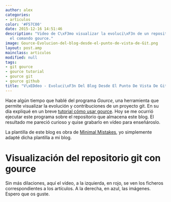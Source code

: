 ```yaml
---
author: alex
categories:
- articulos
color: '#F57C00'
date: 2015-12-16 14:51:46
description: "Video de C\xF3mo visualizar la evoluci\xF3n de un repositorio git con
  el comando gource."
image: Gource-Evolucion-del-blog-desde-el-punto-de-vista-de-Git.png
layout: post.amp
mainclass: articulos
modified: null
tags:
- git gource
- gource tutorial
- gource git
- gource github
title: "V\xEDdeo - Evoluci\xF3n Del Blog Desde El Punto De Vista De Git"
---
```


<figure>
<a href="/img/Gource-Evolucion-del-blog-desde-el-punto-de-vista-de-Git.png"><amp-img on="tap:lightbox1" role="button" tabindex="0" layout="responsive" src="/img/Gource-Evolucion-del-blog-desde-el-punto-de-vista-de-Git.png" title="{{ page.title }}" alt="{{ page.title }}" width="1366px" height="768px" /></a>
</figure>

Hace algún tiempo que hablé del programa _Gource_, una herramienta que permite visualizar la evolución y contribuciones de un proyecto git. En su día expliqué en un breve [tutorial cómo usar gource](/gource-visualizar-la-evolucion-de-un-repositorio-git/ "Ejemplo de Gource"). Hoy se me ocurrió ejecutar este programa sobre el repositorio que almacena este blog. El resultado me pareció curioso y quise grabarlo en vídeo para enseñároslo.

<!--more--><!--ad-->

La plantilla de este blog es obra de <a href="http://mademistakes.com/minimal-mistakes/" target="_blank" title="Minimal Mistakes">Minimal Mistakes</a>, yo simplemente adapté dicha plantilla a mi blog.

# Visualización del repositorio git con gource

Sin más dilaciones, aquí el vídeo, a la izquierda, en rojo, se ven los ficheros correspondientes a los artículos. A la derecha, en azul, las imágenes. Espero que os guste.

<amp-youtube
    data-videoid="i6OpgEh7iKw"
    layout="responsive"
    width="480" height="270"></amp-youtube>
